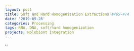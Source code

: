 ```yaml
---
layout: post
title: Soft and Hard Homogenization Extractions #465-474
date: '2019-09-26'
categories: Processing
tags: RNA, DNA, soft/hard homogenization
projects: Holobiont Integration
---
```



''



